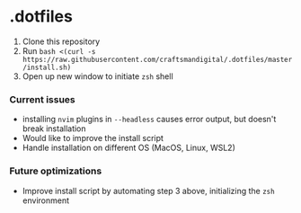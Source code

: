 # .dotfiles

1. Clone this repository
2. Run `bash <(curl -s https://raw.githubusercontent.com/craftsmandigital/.dotfiles/master/install.sh)`
3. Open up new window to initiate `zsh` shell

### Current issues

- installing `nvim` plugins in `--headless` causes error output, but doesn't break installation
- Would like to improve the install script
- Handle installation on different OS (MacOS, Linux, WSL2)

### Future optimizations

- Improve install script by automating step 3 above, initializing the `zsh` environment
